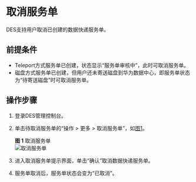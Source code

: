 # 取消服务单<a name="ZH-CN_TOPIC_0094556674"></a>

DES支持用户取消已创建的数据快递服务单。

## 前提条件<a name="gen-id1.7.7.8.4.1"></a>

-   Teleport方式服务单已创建，状态显示“服务单审核中”，此时可取消服务单。
-   磁盘方式服务单已创建，但用户还未寄送磁盘到华为数据中心，即服务单状态为“待寄送磁盘”时可取消服务单。

## 操作步骤<a name="section51062251"></a>

1.  登录DES管理控制台。
2.  单击待取消服务单的“操作 \> 更多 \> 取消服务单”，如[图1](#fig552455641210)。

    **图 1**  取消服务单<a name="fig552455641210"></a>  
    ![](figures/取消服务单.png "取消服务单")

3.  进入取消服务单提示界面，单击“确认”取消数据快递服务单。
4.  服务单取消后，服务单状态会变为“已取消”。

